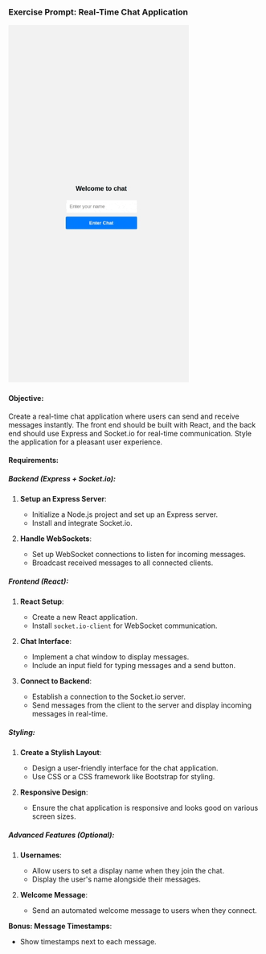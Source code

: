 ### Exercise Prompt: Real-Time Chat Application

![](chat.gif)

#### Objective:
Create a real-time chat application where users can send and receive messages instantly. The front end should be built with React, and the back end should use Express and Socket.io for real-time communication. Style the application for a pleasant user experience.

#### Requirements:

##### Backend (Express + Socket.io):
1. **Setup an Express Server**:
   - Initialize a Node.js project and set up an Express server.
   - Install and integrate Socket.io.

2. **Handle WebSockets**:
   - Set up WebSocket connections to listen for incoming messages.
   - Broadcast received messages to all connected clients.

##### Frontend (React):
1. **React Setup**:
   - Create a new React application.
   - Install `socket.io-client` for WebSocket communication.

2. **Chat Interface**:
   - Implement a chat window to display messages.
   - Include an input field for typing messages and a send button.

3. **Connect to Backend**:
   - Establish a connection to the Socket.io server.
   - Send messages from the client to the server and display incoming messages in real-time.

##### Styling:
1. **Create a Stylish Layout**:
   - Design a user-friendly interface for the chat application.
   - Use CSS or a CSS framework like Bootstrap for styling.

2. **Responsive Design**:
   - Ensure the chat application is responsive and looks good on various screen sizes.

##### Advanced Features (Optional):
1. **Usernames**:
   - Allow users to set a display name when they join the chat.
   - Display the user's name alongside their messages.

2. **Welcome Message**:
   - Send an automated welcome message to users when they connect.

**Bonus: Message Timestamps**:
   - Show timestamps next to each message.

